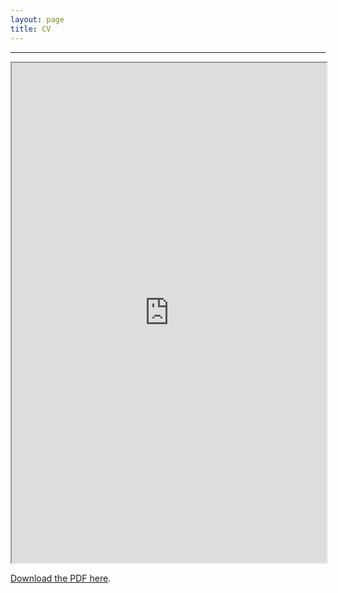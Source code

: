 ```yaml
---
layout: page
title: CV
---
```

---

<iframe src="https://drive.google.com/file/d/1-HGpmcX1qxqEsgOOiLNwp2HiTNZYrDko/preview" width="100%" height="800px" allow="autoplay"></iframe>

<p><a href="https://drive.google.com/file/d/1-HGpmcX1qxqEsgOOiLNwp2HiTNZYrDko/view?usp=sharing" target="_blank">Download the PDF here</a>.</p>

